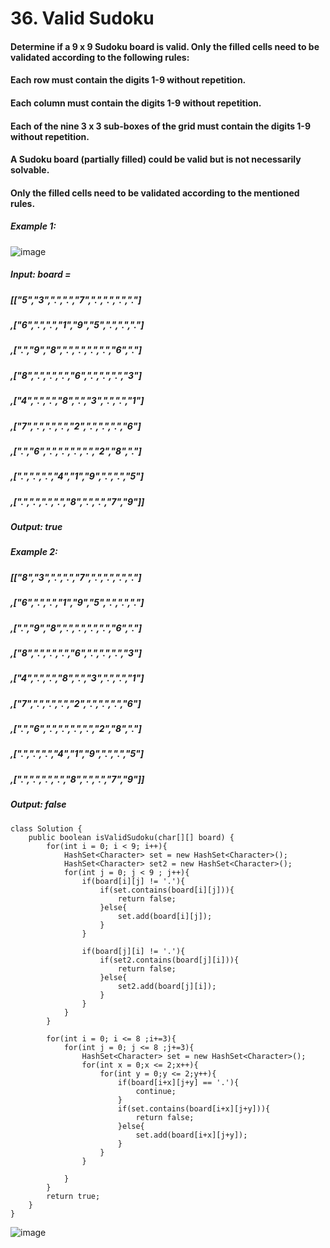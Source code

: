 # 36. Valid Sudoku

#### Determine if a 9 x 9 Sudoku board is valid. Only the filled cells need to be validated according to the following rules:

#### Each row must contain the digits 1-9 without repetition.
#### Each column must contain the digits 1-9 without repetition.
#### Each of the nine 3 x 3 sub-boxes of the grid must contain the digits 1-9 without repetition.

#### A Sudoku board (partially filled) could be valid but is not necessarily solvable.
#### Only the filled cells need to be validated according to the mentioned rules.

##### Example 1:
![image](https://user-images.githubusercontent.com/97871497/189151570-dedfef9e-dcb8-4ecb-895a-3a96491baf61.png)
#####    Input: board = 
##### [["5","3",".",".","7",".",".",".","."]
##### ,["6",".",".","1","9","5",".",".","."]
##### ,[".","9","8",".",".",".",".","6","."]
##### ,["8",".",".",".","6",".",".",".","3"]
##### ,["4",".",".","8",".","3",".",".","1"]
##### ,["7",".",".",".","2",".",".",".","6"]
##### ,[".","6",".",".",".",".","2","8","."]
##### ,[".",".",".","4","1","9",".",".","5"]
##### ,[".",".",".",".","8",".",".","7","9"]]
#####    Output: true

##### Example 2: 
##### [["8","3",".",".","7",".",".",".","."]
##### ,["6",".",".","1","9","5",".",".","."]
##### ,[".","9","8",".",".",".",".","6","."]
##### ,["8",".",".",".","6",".",".",".","3"]
##### ,["4",".",".","8",".","3",".",".","1"]
##### ,["7",".",".",".","2",".",".",".","6"]
##### ,[".","6",".",".",".",".","2","8","."]
##### ,[".",".",".","4","1","9",".",".","5"]
##### ,[".",".",".",".","8",".",".","7","9"]]
#####    Output: false


```
class Solution {
    public boolean isValidSudoku(char[][] board) {
        for(int i = 0; i < 9; i++){
            HashSet<Character> set = new HashSet<Character>();
            HashSet<Character> set2 = new HashSet<Character>();
            for(int j = 0; j < 9 ; j++){
                if(board[i][j] != '.'){
                    if(set.contains(board[i][j])){
                        return false;
                    }else{
                        set.add(board[i][j]);
                    }
                }
                
                if(board[j][i] != '.'){
                    if(set2.contains(board[j][i])){
                        return false;
                    }else{
                        set2.add(board[j][i]);
                    }
                }
            }  
        }
        
        for(int i = 0; i <= 8 ;i+=3){
            for(int j = 0; j <= 8 ;j+=3){
                HashSet<Character> set = new HashSet<Character>();
                for(int x = 0;x <= 2;x++){
                    for(int y = 0;y <= 2;y++){
                        if(board[i+x][j+y] == '.'){
                            continue;
                        }
                        if(set.contains(board[i+x][j+y])){
                            return false;
                        }else{
                            set.add(board[i+x][j+y]);
                        }
                    } 
                }

            }
        }
        return true;
    }
}
```

![image](https://user-images.githubusercontent.com/97871497/189151894-a5f3597a-227e-4e43-8a2d-77fe7b2cff2d.png)
